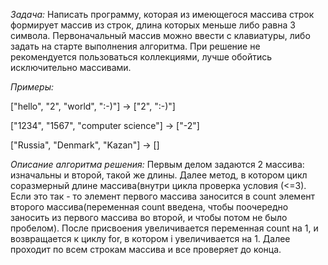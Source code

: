 *Задача:*
Написать программу, которая из имеющегося массива строк формирует массив из строк, длина которых меньше либо равна 3 символа. Первоначальный массив можно ввести с клавиатуры, либо задать на старте выполнения алгоритма. При решение не рекомендуется пользоваться коллекциями, лучше обойтись исключительно массивами.

*Примеры:*

["hello", "2", "world", ":-)"] -> ["2", ":-)"]

["1234", "1567", "computer science"] -> ["-2"]

["Russia", "Denmark", "Kazan"] -> []

*Описание алгоритма решения:*
Первым делом задаются 2 массива: изначальны и второй, такой же длины. Далее метод, в котором цикл соразмерный длине массива(внутри цикла проверка условия (<=3). Если это так - то элемент первого массива заносится в count элемент второго массива(переменная count введена, чтобы поочередно заносить из первого массива во второй, и чтобы потом не было пробелом). После присвоения увеличивается переменная count на 1, и возвращается к циклу for, в котором i увеличивается на 1. Далее проходит по всем строкам массива и все проверяет до конца.
